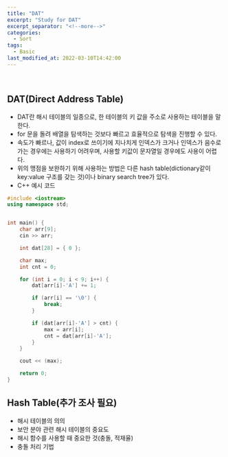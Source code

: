 ```yaml
---
title: "DAT"
excerpt: "Study for DAT"
excerpt_separator: "<!--more-->"
categories:
  - Sort
tags:
  - Basic
last_modified_at: 2022-03-10T14:42:00
---
```


<!--more-->

<br>

## DAT(Direct Address Table)

- DAT란 해시 테이블의 일종으로, 한 테이블의 키 값을 주소로 사용하는 테이블을 말한다.
- for 문을 돌려 배열을 탐색하는 것보다 빠르고 효율적으로 탐색을 진행할 수 있다.
- 속도가 빠르나, 값이 index로 쓰이기에 지나치게 인덱스가 크거나 인덱스가 음수로 가는 경우에는 사용하기 어려우며, 사용할 키값이 문자열일 경우에도 사용이 어렵다.
- 위의 맹점을 보완하기 위해 사용하는 방법은 다른 hash table(dictionary같이 key:value 구조를 갖는 것)이나 binary search tree가 있다.
- C++ 예시 코드

```c++
#include <iostream>
using namespace std;


int main() {
	char arr[9];
	cin >> arr;

	int dat[28] = { 0 };

	char max;
	int cnt = 0;

	for (int i = 0; i < 9; i++) {
		dat[arr[i]-'A'] += 1;

		if (arr[i] == '\0') {
			break;
		}

		if (dat[arr[i]-'A'] > cnt) {
			max = arr[i];
			cnt = dat[arr[i]-'A'];
		}
	}

	cout << (max);

	return 0;
}
```

## Hash Table(추가 조사 필요)

- 해시 테이블의 의의
- 보안 분야 관련 해시 테이블의 중요도
- 해시 함수를 사용할 때 중요한 것(충돌, 적재율)
- 충돌 처리 기법
